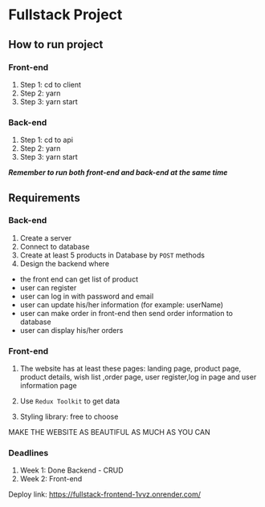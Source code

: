 # Fullstack Project

## How to run project

### Front-end

1. Step 1: cd to client
2. Step 2: yarn
3. Step 3: yarn start

### Back-end

1. Step 1: cd to api
2. Step 2: yarn
3. Step 3: yarn start

**_Remember to run both front-end and back-end at the same time_**

## Requirements

### Back-end

1. Create a server
2. Connect to database
3. Create at least 5 products in Database by `POST` methods
4. Design the backend where

- the front end can get list of product
- user can register
- user can log in with password and email
- user can update his/her information (for example: userName)
- user can make order in front-end then send order information to database
- user can display his/her orders

### Front-end

1. The website has at least these pages: landing page, product page, product details, wish list ,order page, user register,log in page and user information page

2. Use `Redux Toolkit` to get data

3. Styling library: free to choose

MAKE THE WEBSITE AS BEAUTIFUL AS MUCH AS YOU CAN

### Deadlines

1. Week 1: Done Backend - CRUD
2. Week 2: Front-end

Deploy link: https://fullstack-frontend-1vvz.onrender.com/
